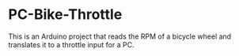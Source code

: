# PC-Bike-Throttle
This is an Arduino project that reads  the RPM of a bicycle wheel and translates it to a throttle input for a PC.
